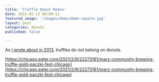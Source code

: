 ```yaml
---
title: 'Truffle Donut Redux'
date: 2021-02-12 00:00:11
featured_image: '/images/demo/demo-square.jpg' 
layout: post
categories: donuts
published: false

---
```


As [I wrote about in 2013](http://blog.chicagofoodtruckfinder.com/2013/12/12/20-dollar-donut.html), truffles do not belong on donuts.

[https://chicago.eater.com/2021/2/9/22273161/marz-community-brewing-truffle-gold-paczki-fest-chicago](https://chicago.eater.com/2021/2/9/22273161/marz-community-brewing-truffle-gold-paczki-fest-chicago)



